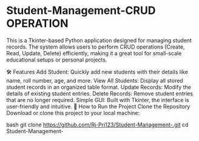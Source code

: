 # Student-Management-CRUD OPERATION
This is a Tkinter-based Python application designed for managing student records. The system allows users to perform CRUD operations (Create, Read, Update, Delete) efficiently, making it a great tool for small-scale educational setups or personal projects.

🛠️ Features
Add Student: Quickly add new students with their details like name, roll number, age, and more.
View All Students: Display all stored student records in an organized table format.
Update Records: Modify the details of existing student entries.
Delete Records: Remove student entries that are no longer required.
Simple GUI: Built with Tkinter, the interface is user-friendly and intuitive.
🚀 How to Run the Project
Clone the Repository
Download or clone this project to your local machine:

bash
git clone https://github.com/Rj-Pri123/Student-Management-.git
cd Student-Management-



